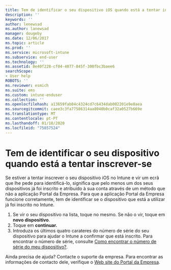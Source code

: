 ```yaml
---
title: Tem de identificar o seu dispositivo iOS quando está a tentar inscrever-se | Documentos da Microsoft
description: ''
keywords: ''
author: lenewsad
ms.author: lanewsad
manager: dougeby
ms.date: 12/06/2017
ms.topic: article
ms.prod: ''
ms.service: microsoft-intune
ms.subservice: end-user
ms.technology: ''
ms.assetid: 8e40f228-cf04-4077-845f-300fbc3baee6
searchScope:
- User help
ROBOTS: ''
ms.reviewer: esmich
ms.suite: ems
ms.custom: intune-enduser
ms.collection: ''
ms.openlocfilehash: a13659fab04c4324cd7c6434dab002201e9e8aea
ms.sourcegitcommit: caee3c3fa77586314aa8040b0caf32a0527b669e
ms.translationtype: MT
ms.contentlocale: pt-PT
ms.lasthandoff: 01/10/2020
ms.locfileid: "75857524"
---
```

# <a name="you-need-to-identify-your-device-when-youre-trying-to-enroll"></a>Tem de identificar o seu dispositivo quando está a tentar inscrever-se

Se estiver a tentar inscrever o seu dispositivo iOS no Intune e vir um ecrã que lhe pede para identificá-lo, significa que pelo menos um dos seus dispositivos já foi inscrito e atribuído à sua conta através de um método que não a aplicação Portal da Empresa. Para que a aplicação Portal da Empresa funcione corretamente, tem de identificar se o dispositivo que está a utilizar já foi inscrito no Intune.

1. Se vir o seu dispositivo na lista, toque no mesmo. Se não o vir, toque em **novo dispositivo**.
2. Toque em **continuar.**
3. Introduza os últimos quatro carateres do número de série do seu dispositivo para ajudar o Intune a confirmar que está inscrito. Para encontrar o número de série, consulte [Como encontrar o número de série do meu dispositivo?](how-do-i-find-the-serial-number-on-my-device-ios.md).

Ainda precisa de ajuda? Contacte o suporte da empresa. Para encontrar as informações de contacto dele, verifique o [Web site do Portal da Empresa](https://go.microsoft.com/fwlink/?linkid=2010980).
